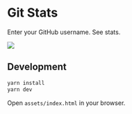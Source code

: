 # Git Stats

Enter your GitHub username. See stats.

![](demo.gif)

## Development
```bash
yarn install
yarn dev
```
Open `assets/index.html` in your browser.
